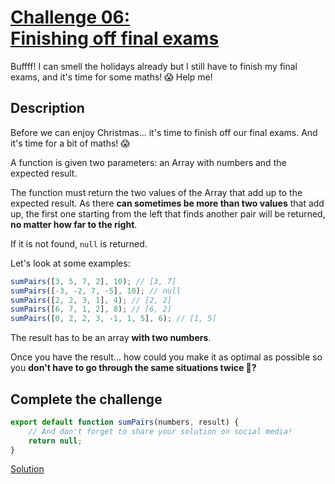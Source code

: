 # [Challenge 06:](https://adventjs.dev/challenges/06)</br>[Finishing off final exams](https://adventjs.dev/challenges/06)

Buffff! I can smell the holidays already but I still have to finish my final exams, and it's time for some maths! 😱 Help me!

## Description

Before we can enjoy Christmas... it's time to finish off our final exams. And it's time for a bit of maths! 😱

A function is given two parameters: an Array with numbers and the expected result.

The function must return the two values of the Array that add up to the expected result. As there **can sometimes be more than two values** that add up, the first one starting from the left that finds another pair will be returned, **no matter how far to the right**.

If it is not found, `null` is returned.

Let's look at some examples:

```javascript
sumPairs([3, 5, 7, 2], 10); // [3, 7]
sumPairs([-3, -2, 7, -5], 10); // null
sumPairs([2, 2, 3, 1], 4); // [2, 2]
sumPairs([6, 7, 1, 2], 8); // [6, 2]
sumPairs([0, 2, 2, 3, -1, 1, 5], 6); // [1, 5]
```

The result has to be an array **with two numbers**.

Once you have the result... how could you make it as optimal as possible so you **don't have to go through the same situations twice 🤔?**

## Complete the challenge

```javascript
export default function sumPairs(numbers, result) {
	// And don't forget to share your solution on social media!
	return null;
}
```

[Solution](./js/script.js)
